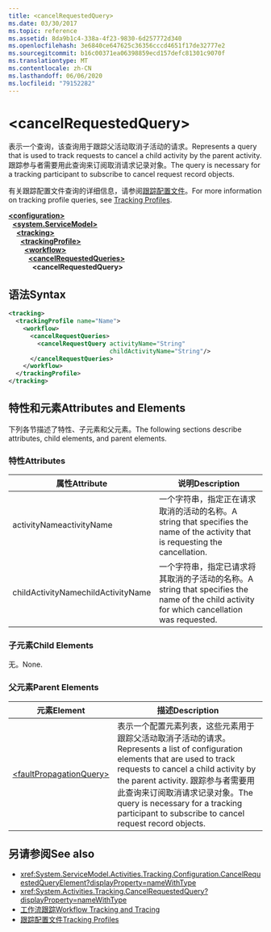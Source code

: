 ```yaml
---
title: <cancelRequestedQuery>
ms.date: 03/30/2017
ms.topic: reference
ms.assetid: 8da9b1c4-338a-4f23-9830-6d257772d340
ms.openlocfilehash: 3e6840ce647625c36356cccd4651f17de32777e2
ms.sourcegitcommit: b16c00371ea06398859ecd157defc81301c9070f
ms.translationtype: MT
ms.contentlocale: zh-CN
ms.lasthandoff: 06/06/2020
ms.locfileid: "79152282"
---
```

# \<cancelRequestedQuery>
<span data-ttu-id="a1528-101">表示一个查询，该查询用于跟踪父活动取消子活动的请求。</span><span class="sxs-lookup"><span data-stu-id="a1528-101">Represents a query that is used to track requests to cancel a child activity by the parent activity.</span></span> <span data-ttu-id="a1528-102">跟踪参与者需要用此查询来订阅取消请求记录对象。</span><span class="sxs-lookup"><span data-stu-id="a1528-102">The query is necessary for a tracking participant to subscribe to cancel request record objects.</span></span>  
  
 <span data-ttu-id="a1528-103">有关跟踪配置文件查询的详细信息，请参阅[跟踪配置文件](../../../windows-workflow-foundation/tracking-profiles.md)。</span><span class="sxs-lookup"><span data-stu-id="a1528-103">For more information on tracking profile queries, see [Tracking Profiles](../../../windows-workflow-foundation/tracking-profiles.md).</span></span>  
  
[**\<configuration>**](../configuration-element.md)\
&nbsp;&nbsp;[**\<system.ServiceModel>**](system-servicemodel-of-workflow.md)\
&nbsp;&nbsp;&nbsp;&nbsp;[**\<tracking>**](tracking.md)\
&nbsp;&nbsp;&nbsp;&nbsp;&nbsp;&nbsp;[**\<trackingProfile>**](trackingprofile.md)\
&nbsp;&nbsp;&nbsp;&nbsp;&nbsp;&nbsp;&nbsp;&nbsp;[**\<workflow>**](workflow.md)\
&nbsp;&nbsp;&nbsp;&nbsp;&nbsp;&nbsp;&nbsp;&nbsp;&nbsp;&nbsp;[**\<cancelRequestedQueries>**](cancelrequestedqueries.md)\
&nbsp;&nbsp;&nbsp;&nbsp;&nbsp;&nbsp;&nbsp;&nbsp;&nbsp;&nbsp;&nbsp;&nbsp;**\<cancelRequestedQuery>**  
  
## <a name="syntax"></a><span data-ttu-id="a1528-104">语法</span><span class="sxs-lookup"><span data-stu-id="a1528-104">Syntax</span></span>  
  
```xml  
<tracking>
  <trackingProfile name="Name">
    <workflow>
      <cancelRequestQueries>
        <cancelRequestQuery activityName="String"
                            childActivityName="String"/>
      </cancelRequestQueries>
    </workflow>
  </trackingProfile>
</tracking>  
```  
  
## <a name="attributes-and-elements"></a><span data-ttu-id="a1528-105">特性和元素</span><span class="sxs-lookup"><span data-stu-id="a1528-105">Attributes and Elements</span></span>  
 <span data-ttu-id="a1528-106">下列各节描述了特性、子元素和父元素。</span><span class="sxs-lookup"><span data-stu-id="a1528-106">The following sections describe attributes, child elements, and parent elements.</span></span>  
  
### <a name="attributes"></a><span data-ttu-id="a1528-107">特性</span><span class="sxs-lookup"><span data-stu-id="a1528-107">Attributes</span></span>  
  
|<span data-ttu-id="a1528-108">属性</span><span class="sxs-lookup"><span data-stu-id="a1528-108">Attribute</span></span>|<span data-ttu-id="a1528-109">说明</span><span class="sxs-lookup"><span data-stu-id="a1528-109">Description</span></span>|  
|---------------|-----------------|  
|<span data-ttu-id="a1528-110">activityName</span><span class="sxs-lookup"><span data-stu-id="a1528-110">activityName</span></span>|<span data-ttu-id="a1528-111">一个字符串，指定正在请求取消的活动的名称。</span><span class="sxs-lookup"><span data-stu-id="a1528-111">A string that specifies the name of the activity that is requesting the cancellation.</span></span>|  
|<span data-ttu-id="a1528-112">childActivityName</span><span class="sxs-lookup"><span data-stu-id="a1528-112">childActivityName</span></span>|<span data-ttu-id="a1528-113">一个字符串，指定已请求将其取消的子活动的名称。</span><span class="sxs-lookup"><span data-stu-id="a1528-113">A string that specifies the name of the child activity for which cancellation was requested.</span></span>|  
  
### <a name="child-elements"></a><span data-ttu-id="a1528-114">子元素</span><span class="sxs-lookup"><span data-stu-id="a1528-114">Child Elements</span></span>  
 <span data-ttu-id="a1528-115">无。</span><span class="sxs-lookup"><span data-stu-id="a1528-115">None.</span></span>  
  
### <a name="parent-elements"></a><span data-ttu-id="a1528-116">父元素</span><span class="sxs-lookup"><span data-stu-id="a1528-116">Parent Elements</span></span>  
  
|<span data-ttu-id="a1528-117">元素</span><span class="sxs-lookup"><span data-stu-id="a1528-117">Element</span></span>|<span data-ttu-id="a1528-118">描述</span><span class="sxs-lookup"><span data-stu-id="a1528-118">Description</span></span>|  
|-------------|-----------------|  
|[\<faultPropagationQuery>](faultpropagationquery.md)|<span data-ttu-id="a1528-119">表示一个配置元素列表，这些元素用于跟踪父活动取消子活动的请求。</span><span class="sxs-lookup"><span data-stu-id="a1528-119">Represents a list of configuration elements that are used to track requests to cancel a child activity by the parent activity.</span></span> <span data-ttu-id="a1528-120">跟踪参与者需要用此查询来订阅取消请求记录对象。</span><span class="sxs-lookup"><span data-stu-id="a1528-120">The query is necessary for a tracking participant to subscribe to cancel request record objects.</span></span>|  
  
## <a name="see-also"></a><span data-ttu-id="a1528-121">另请参阅</span><span class="sxs-lookup"><span data-stu-id="a1528-121">See also</span></span>

- <xref:System.ServiceModel.Activities.Tracking.Configuration.CancelRequestedQueryElement?displayProperty=nameWithType>
- <xref:System.Activities.Tracking.CancelRequestedQuery?displayProperty=nameWithType>
- [<span data-ttu-id="a1528-122">工作流跟踪</span><span class="sxs-lookup"><span data-stu-id="a1528-122">Workflow Tracking and Tracing</span></span>](../../../windows-workflow-foundation/workflow-tracking-and-tracing.md)
- [<span data-ttu-id="a1528-123">跟踪配置文件</span><span class="sxs-lookup"><span data-stu-id="a1528-123">Tracking Profiles</span></span>](../../../windows-workflow-foundation/tracking-profiles.md)
